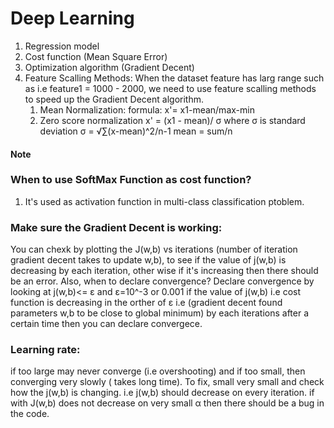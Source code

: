 # Deep Learning
1. Regression model
2. Cost function (Mean Square Error)
3. Optimization algorithm (Gradient Decent)
4. Feature Scalling Methods:
     When the dataset feature has larg range such as i.e feature1 = 1000 - 2000, we need to use feature scalling methods to speed up the Gradient Decent algorithm.
    1. Mean Normalization:
         formula: x'= x1-mean/max-min
    2. Zero score normalization
         x' = (x1 - mean)/ σ
       where σ is standard deviation
       σ = √∑(x-mean)^2/n-1
       mean = sum/n

#### Note

### When to use SoftMax Function as cost function?
1. It's used as activation function in multi-class classification ptoblem.

### Make sure the Gradient Decent is working:
  You can chexk by plotting the J(w,b) vs iterations (number of iteration gradient decent takes to update w,b), to see if the value of j(w,b) is decreasing by each iteration, other wise if it's increasing then there should be an error.
  Also, when to declare convergence? 
  Declare convergence by looking at j(w,b)<= ε and ε=10^-3 or 0.001 if the value of j(w,b) i.e cost function is decreasing in the orther of ε i.e (gradient decent found parameters w,b to be close to global minimum) by each iterations after a certain time then you can declare convergece. 

### Learning rate:
if too large may never converge (i.e overshooting) and if too small, then converging very slowly ( takes long time).
To fix, small very small and check how the j(w,b) is changing.
i.e j(w,b) should decrease on every iteration.
if with J(w,b) does not decrease on very small α then there should be a bug in the code.
